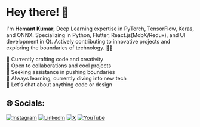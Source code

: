 # Hey there! 👋 <br>
I'm **Hemant Kumar**, Deep Learning expertise in PyTorch, TensorFlow, Keras, and ONNX. Specializing in Python, Flutter, React.js(MobX/Redux), and UI development in Qt. Actively contributing to innovative projects and exploring the boundaries of technology. 🚀✨


🔭 Currently crafting code and creativity<br>
👯 Open to collaborations and cool projects<br>
🤝 Seeking assistance in pushing boundaries<br>
🌱 Always learning, currently diving into new tech<br>
💬 Let's chat about anything code or design<br>



## 🌐 Socials:
[![Instagram](https://img.shields.io/badge/Instagram-%23E4405F.svg?style=for-the-badge&logo=Instagram&logoColor=white)](https://instagram.com/iamhemantindia) [![LinkedIn](https://img.shields.io/badge/linkedin-%230077B5.svg?style=for-the-badge&logo=linkedin&logoColor=white)](https://linkedin.com/in/iamhemantin) [![X](https://img.shields.io/badge/X-%23000000.svg?style=for-the-badge&logo=X&logoColor=white)](https://x.com/iamhemantindia) [![YouTube](https://img.shields.io/badge/YouTube-%23FF0000.svg?style=for-the-badge&logo=YouTube&logoColor=white)](https://youtube.com/@LogicalSpot) 
